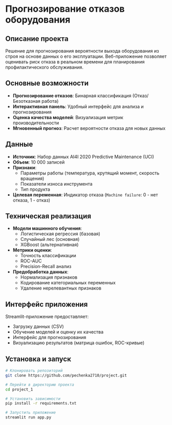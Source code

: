 # Прогнозирование отказов оборудования

## Описание проекта
Решение для прогнозирования вероятности выхода оборудования из строя на основе данных о его эксплуатации. Веб-приложение позволяет оценивать риск отказа в реальном времени для планирования профилактического обслуживания.

## Основные возможности
- **Прогнозирование отказов**: Бинарная классификация (Отказ/Безотказная работа)
- **Интерактивная панель**: Удобный интерфейс для анализа и прогнозирования
- **Оценка качества моделей**: Визуализация метрик производительности
- **Мгновенный прогноз**: Расчет вероятности отказа для новых данных

## Данные
- **Источник**: Набор данных AI4I 2020 Predictive Maintenance (UCI)
- **Объем**: 10 000 записей
- **Признаки**:
  - Параметры работы (температура, крутящий момент, скорость вращения)
  - Показатели износа инструмента
  - Тип продукта
- **Целевая переменная**: Индикатор отказа (`Machine failure`: 0 - нет отказа, 1 - отказ)

## Техническая реализация
- **Модели машинного обучения**:
  - Логистическая регрессия (базовая)
  - Случайный лес (основная)
  - XGBoost (альтернативная)
- **Метрики оценки**:
  - Точность классификации
  - ROC-AUC
  - Precision-Recall анализ
- **Предобработка данных**:
  - Нормализация признаков
  - Кодирование категориальных переменных
  - Удаление нерелевантных признаков

## Интерфейс приложения
Streamlit-приложение предоставляет:
- Загрузку данных (CSV)
- Обучение моделей и оценку их качества
- Интерфейс для прогнозирования
- Визуализацию результатов (матрица ошибок, ROC-кривые)

## Установка и запуск

```bash
# Клонировать репозиторий
git clone https://github.com/pechenka2710/project.git

# Перейти в директорию проекта
cd project_1

# Установить зависимости
pip install -r requirements.txt

# Запустить приложение
streamlit run app.py

